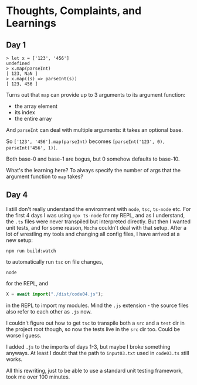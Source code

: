 # Thoughts, Complaints, and Learnings

## Day 1

```
> let x = ['123', '456']
undefined
> x.map(parseInt)
[ 123, NaN ]
> x.map((s) => parseInt(s))
[ 123, 456 ]
```

Turns out that `map` can provide up to 3 arguments to its argument function:

- the array element
- its index
- the entire array

And `parseInt` can deal with multiple arguments: it takes an optional base.

So `['123', '456'].map(parseInt)` becomes `[parseInt('123', 0), parseInt('456', 1)]`.

Both base-0 and base-1 are bogus, but 0 somehow defaults to base-10.

What's the learning here? To always specify the number of args that the argument function to `map` takes?

## Day 4

I still don't really understand the environment with `node`, `tsc`, `ts-node` etc.
For the first 4 days I was using `npx ts-node` for my REPL, and as I understand, the `.ts` files were never
transpiled but interpreted directly.
But then I wanted unit tests, and for some reason, `Mocha` couldn't deal with that setup.
After a lot of wrestling my tools and changing all config files, I have arrived at a new setup:

```
npm run build:watch
```

to automatically run `tsc` on file changes,

```
node
```

for the REPL, and

```javascript
X = await import("./dist/code04.js");
```

in the REPL to import my modules. Mind the `.js` extension - the source files also refer to each other as `.js` now.

I couldn't figure out how to get `tsc` to transpile both a `src` and a `test` dir in the project root though, so now the tests live in the `src` dir too. Could be worse I guess.

I added `.js` to the imports of days 1-3, but maybe I broke something anyways. At least I doubt that the path to `input03.txt` used in `code03.ts` still works.

All this rewriting, just to be able to use a standard unit testing framework, took me over 100 minutes.
